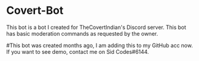 # Covert-Bot
This bot is a bot I created for TheCovertIndian's Discord server. This bot has basic moderation commands as requested by the owner. 

#This bot was created months ago, I am adding this to my GitHub acc now. If you want to see demo, contact me on Sid Codes#6144.
